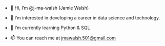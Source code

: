 - 👋 Hi, I’m @j-ma-walsh  (Jamie Walsh)

- 👀 I’m interested in developing a career in data science and technology.

- 🌱 I’m currently learning Python & SQL


- 📫 You can reach me at jmawalsh.501@gmail.com

<!---
j-ma-walsh/j-ma-walsh is a ✨ special ✨ repository because its `README.md` (this file) appears on your GitHub profile.
You can click the Preview link to take a look at your changes.
--->
